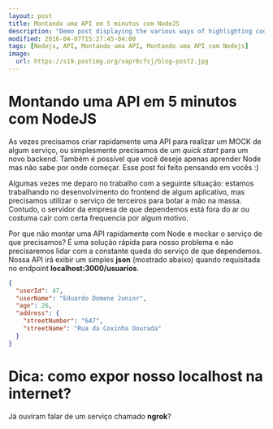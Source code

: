```yaml
---
layout: post
title: Montando uma API em 5 minutos com NodeJS
description: "Demo post displaying the various ways of highlighting code in Markdown."
modified: 2016-04-07T15:27:45-04:00
tags: [Nodejs, API, Montando uma API, Montando uma API com Nodejs]
image:
  url: https://s19.postimg.org/xapr6cfsj/blog-post2.jpg
---
```


# Montando uma API em 5 minutos com NodeJS

As vezes precisamos criar rapidamente uma API para realizar um MOCK de algum
serviço, ou simplesmente precisamos de um _quick start_ para um novo backend.
Também é possível que você deseje apenas aprender Node mas não sabe por onde
começar. Esse post foi feito pensando em vocês :)

Algumas vezes me deparo no trabalho com a seguinte situação: estamos trabalhando
no desenvolvimento do frontend de algum aplicativo, mas precisamos utilizar o
serviço de terceiros para botar a mão na massa. Contudo, o servidor da empresa
de que dependemos está fora do ar ou costuma cair com certa frequencia
por algum motivo.

Por que não montar uma API rapidamente com Node e
mockar o serviço de que precisamos? É uma solução rápida para nosso problema e
não precisaremos lidar com a constante queda do serviço de que dependemos.
Nossa API irá exibir um simples **json** (mostrado abaixo) quando requisitada no
endpoint **localhost:3000/usuarios**.

```json
{
  "userId": 47,
  "userName": "Eduardo Domene Junior",
  "age": 26,
  "address": {
    "streetNumber": "647",
    "streetName": "Rua da Coxinha Dourada"
  }
}
```

# Dica: como expor nosso localhost na internet?
Já ouviram falar de um serviço chamado **ngrok**?
